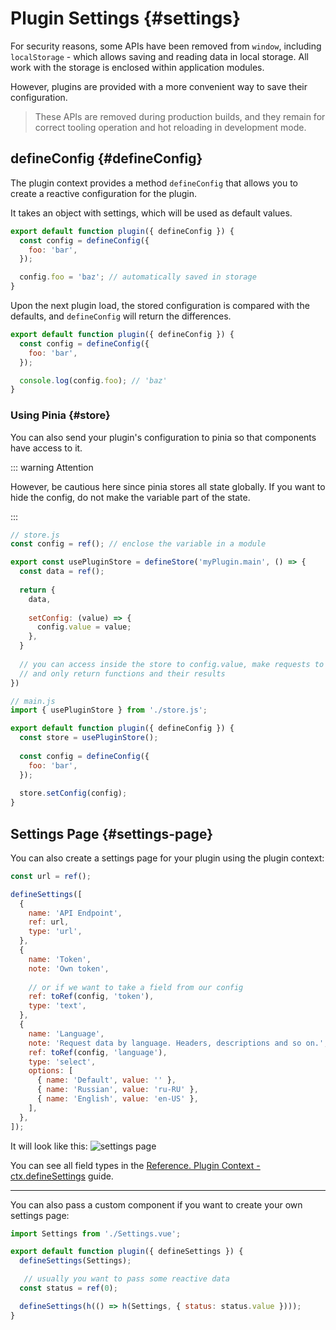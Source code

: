 # Plugin Settings {#settings}

For security reasons, some APIs have been removed from `window`, including `localStorage` - which allows saving and reading data in local storage.
All work with the storage is enclosed within application modules.

However, plugins are provided with a more convenient way to save their configuration.

> These APIs are removed during production builds, and they remain for correct tooling operation and hot reloading in development mode.

## defineConfig {#defineConfig}

The plugin context provides a method `defineConfig` that allows you to create a reactive configuration for the plugin.

It takes an object with settings, which will be used as default values.

```js
export default function plugin({ defineConfig }) {
  const config = defineConfig({
    foo: 'bar',
  });

  config.foo = 'baz'; // automatically saved in storage
}
```

Upon the next plugin load, the stored configuration is compared with the defaults, and `defineConfig` will return the differences.

```js
export default function plugin({ defineConfig }) {
  const config = defineConfig({
    foo: 'bar',
  });

  console.log(config.foo); // 'baz'
}
```

### Using Pinia {#store}

You can also send your plugin's configuration to pinia so that components have access to it.

::: warning Attention

However, be cautious here since pinia stores all state globally. If you want to hide the config, do not make the variable part of the state.

:::

```js
// store.js
const config = ref(); // enclose the variable in a module

export const usePluginStore = defineStore('myPlugin.main', () => {
  const data = ref();
  
  return {
    data,
    
    setConfig: (value) => {
      config.value = value;
    },
  }
  
  // you can access inside the store to config.value, make requests to external APIs 
  // and only return functions and their results
})
```

```js
// main.js
import { usePluginStore } from './store.js';

export default function plugin({ defineConfig }) {
  const store = usePluginStore();
  
  const config = defineConfig({
    foo: 'bar',
  });
  
  store.setConfig(config);
}
```

## Settings Page {#settings-page}

You can also create a settings page for your plugin using the plugin context:

```js
const url = ref();

defineSettings([
  {
    name: 'API Endpoint',
    ref: url,
    type: 'url',
  },
  {
    name: 'Token',
    note: 'Own token',
    
    // or if we want to take a field from our config
    ref: toRef(config, 'token'),
    type: 'text',
  },
  {
    name: 'Language',
    note: 'Request data by language. Headers, descriptions and so on.',
    ref: toRef(config, 'language'),
    type: 'select',
    options: [
      { name: 'Default', value: '' },
      { name: 'Russian', value: 'ru-RU' },
      { name: 'English', value: 'en-US' },
    ],
  },
]);
```

It will look like this:
![settings page](/settingsPageRenderEn.png)

You can see all field types in the [Reference. Plugin Context - ctx.defineSettings](../../reference/plugin-context.md#definesettings) guide.

---
You can also pass a custom component if you want to create your own settings page:

```js
import Settings from './Settings.vue';

export default function plugin({ defineSettings }) {
  defineSettings(Settings);

   // usually you want to pass some reactive data
  const status = ref(0);

  defineSettings(h(() => h(Settings, { status: status.value })));
}
```
